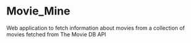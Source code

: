 # Movie_Mine
Web application to fetch information about movies from a collection of movies fetched from The Movie DB API
